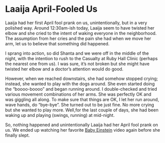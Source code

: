 # Laaija April-Fooled Us

Laaija had her first April fool prank on us, unintentionally, but in a very polished way. Around 12:30am-ish today, Laaija seem to have twisted her elbow and she cried to the intent of waking everyone in the neighborhood. The assumption from her cries and the pain she had when we move her arm, let us to believe that something did happened.

I sprang into action, so did Shanta and we were off in the middle of the night, with the intention to rush to the Casualty at Ruby Hall Clinic (perhaps the nearest one from us). I was sure, it’s not broken but she might have twisted her elbow and a doctor’s attention would do good.

However, when we reached downstairs, she had somehow stopped crying; instead, she wanted to play with the dogs around. She even started doing the “boooo-boooo” and began running around. I double-checked and tried various movement combinations of her arms. She was perfectly OK and was giggling all along. To make sure that things are OK, I let her run around, wave hands, do “bye-bye”. She turned out to be just fine. No more crying but she wanted to play more. Well,for the last couple of days, she had been waking up and playing (swings, running) at mid-night.

So, nothing happened and unintentionally Laaija had her April fool prank on us. We ended up watching her favorite [Baby Einstein](http://www.babyeinstein.com/) video again before she finally slept.
